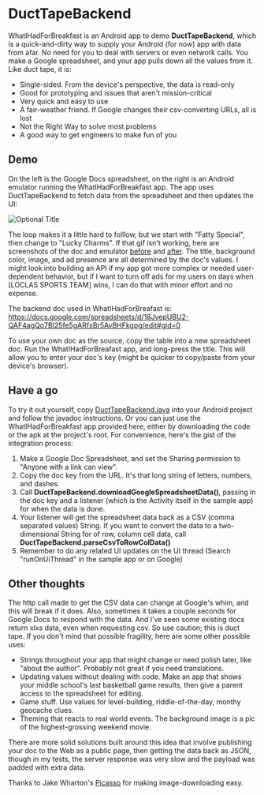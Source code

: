 DuctTapeBackend
=========

WhatIHadForBreakfast is an Android app to demo **DuctTapeBackend**, which is a quick-and-dirty way to supply your Android (for now) app with data from afar. No need for you to deal with servers or even network calls. You make a Google spreadsheet, and your app pulls down all the values from it. Like duct tape, it is:

  - Single-sided. From the device's perspective, the data is read-only
  - Good for prototyping and issues that aren't mission-critical
  - Very quick and easy to use
  - A fair-weather friend. If Google changes their csv-converting URLs, all is lost
  - Not the Right Way to solve most problems
  - A good way to get engineers to make fun of you


Demo
-----------

On the left is the Google Docs spreadsheet, on the right is an Android emulator running the WhatIHadForBreakfast app. The app uses DuctTapeBackend to fetch data from the spreadsheet and then updates the UI:

![](/../photos/photos/breakfastQuick.gif?raw=true "Optional Title")

The loop makes it a little hard to folllow, but we start with "Fatty Special", then change to "Lucky Charms". If that gif isn't working, here are screenshots of the doc and emulator [before][2] and [after][3]. The title, background color, image, and ad presence are all determined by the doc's values. I might look into building an API if my app got more complex or needed user-dependent behavior, but if I want to turn off ads for my users on days when [LOCLAS SPORTS TEAM] wins, I can do that with minor effort and no expense.

The backend doc used in WhatIHadForBreafast is:
https://docs.google.com/spreadsheets/d/18JyepUBU2-QAF4agQo7BI25fe5gARfxBr5AvBHFkgpg/edit#gid=0

To use your own doc as the source, copy the table into a new spreadsheet doc. Run the WhatIHadForBreafast app, and long-press the title. This will allow you to enter your doc's key (might be quicker to copy/paste from your device's browser).


Have a go
-----------

To try it out yourself, copy [DuctTapeBackend.java][1] into your Android project and follow the javadoc instructions. Or you can just use the WhatIHadForBreakfast app provided here, either by downloading the code or the apk at the project's root. For convenience, here's the gist of the integration process:

1. Make a Google Doc Spreadsheet, and set the Sharing permission to "Anyone with a link can view".
2. Copy the doc key from the URL. It's that long string of letters, numbers, and dashes.
3. Call **DuctTapeBackend.downloadGoogleSpreadsheetData()**, passing in the doc key and a listener (which is the Activity itself in the sample app) for when the data is done.
4. Your listener will get the spreadsheet data back as a CSV (comma separated values) String. If you want to convert the data to a two-dimensional String for of row, column cell data, call **DuctTapeBackend.parseCsvToRowColData()**
5. Remember to do any related UI updates on the UI thread (Search "runOnUiThread" in the sample app or on Google)


Other thoughts
-----------

The http call made to get the CSV data can change at Google's whim, and this will break if it does. Also, sometimes it takes a couple seconds for Google Docs to respond with the data. And I've seen some existing docs return xlxs data, even when requesting csv. So use caution; this is duct tape. If you don't mind that possible fragility, here are some other possible uses:

  - Strings throughout your app that might change or need polish later, like "about the author". Probably not great if you need translations.
  - Updating values without dealing with code. Make an app that shows your middle school's last basketball game results, then give a parent access to the spreadsheet for editing.
  - Game stuff. Use values for level-building, riddle-of-the-day, monthy geocache clues.
  - Theming that reacts to real world events. The background image is a pic of the highest-grossing weekend movie.

There are more solid solutions built around this idea that involve publishing your doc to the Web as a public page, then getting the data back as JSON, though in my tests, the server response was very slow and the payload was padded with extra data.

Thanks to Jake Wharton's [Picasso][4] for making image-downloading easy.

[1]:https://github.com/briandherbert/WhatIHadForBreakfast/blob/master/src/com/example/whatihadforbreakfast/DuctTapeBackend.java 
[2]:https://raw.githubusercontent.com/briandherbert/WhatIHadForBreakfast/photos/photos/fattySides.png
[3]:https://raw.githubusercontent.com/briandherbert/WhatIHadForBreakfast/photos/photos/charmsSides.png
[4]:https://github.com/square/picasso
